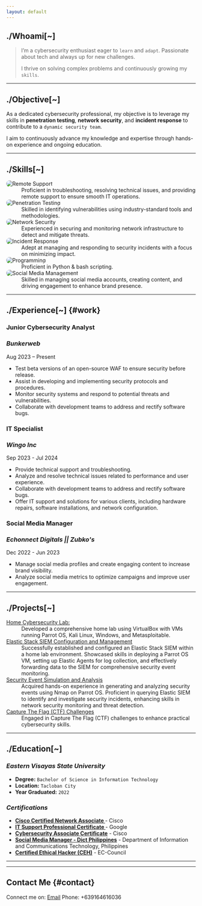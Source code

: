 ```yaml
---
layout: default
---
```

<div id="whoami">
  <h2><strong>./Whoami[~]</strong></h2>
</div>

>   I’m a cybersecurity enthusiast eager to `learn` and `adapt`. Passionate about tech and always up for new challenges.
>  
> I thrive on solving complex problems and continuously growing my `skills`.

* * * 
## **./Objective[~]**

As a dedicated cybersecurity professional, my objective is to leverage my skills in **penetration testing**, **network security**, and **incident response** to contribute to a `dynamic security team`. 

I aim to continuously advance my knowledge and expertise through hands-on experience and ongoing education.

* * *
## **./Skills[~]**

<dl>

<img src="https://img.shields.io/badge/-Remote%20Support-1679A7?&style=for-the-badge&logo=teamviewer&logoColor=white" alt="Remote Support" style="border-radius: 8px;" />

<dd>Proficient in troubleshooting, resolving technical issues, and providing remote support to ensure smooth IT operations.</dd>
  
<img src="https://img.shields.io/badge/-Penetration%20Testing-1679A7?&style=for-the-badge&logo=metasploit&logoColor=white" alt="Penetration Testing" style="border-radius: 8px;" />


<dd>Skilled in identifying vulnerabilities using industry-standard tools and methodologies.</dd>
<img src="https://img.shields.io/badge/-Network%20Security-1679A7?&style=for-the-badge&logo=cisco&logoColor=white" alt="Network Security" style="border-radius: 8px;" />

<dd>Experienced in securing and monitoring network infrastructure to detect and mitigate threats.</dd>
<img src="https://img.shields.io/badge/-Incident%20Response-1679A7?&style=for-the-badge&logo=elastic&logoColor=white" alt="Incident Response" style="border-radius: 8px;" />

<dd>Adept at managing and responding to security incidents with a focus on minimizing impact.</dd>

<img src="https://img.shields.io/badge/-Programming-1679A7?&style=for-the-badge&logo=python&logoColor=white" alt="Programming" style="border-radius: 8px;" />
<dd>Proficient in Python & bash scripting.</dd>

<img src="https://img.shields.io/badge/-Social%20Media%20Management-1679A7?&style=for-the-badge&logo=facebook&logoColor=white" alt="Social Media Management" style="border-radius: 8px;" />

<dd>Skilled in managing social media accounts, creating content, and driving engagement to enhance brand presence.</dd>

</dl>

* * *
<!--
## **./Tools[~]**

### **Cybersecurity Tools**

<p style="display: flex; flex-wrap: wrap; gap: 10px;">
  <img src="https://img.shields.io/badge/-Metasploit-000000?&style=for-the-badge&logo=Metasploit&logoColor=white" alt="Metasploit" style="border-radius: 8px;" />
  <img src="https://img.shields.io/badge/-Burp_Suite-FE8D00?&style=for-the-badge&logo=BurpSuite&logoColor=white" alt="Burp Suite" style="border-radius: 8px;" />
  <img src="https://img.shields.io/badge/-Nmap-000000?&style=for-the-badge&logo=Nmap&logoColor=white" alt="Nmap" style="border-radius: 8px;" />
  <img src="https://img.shields.io/badge/-Wireshark-1679A7?&style=for-the-badge&logo=Wireshark&logoColor=white" alt="Wireshark" style="border-radius: 8px;" />
</p>

### **Networking Tools**

<p style="display: flex; flex-wrap: wrap; gap: 10px;">
  <img src="https://img.shields.io/badge/-Cisco_Packet_Tracer-0072C6?&style=for-the-badge&logo=Cisco&logoColor=white" alt="Cisco Packet Tracer" style="border-radius: 8px;" />
</p>

### **SIEM Tool**

<p style="display: flex; flex-wrap: wrap; gap: 10px;">
<img src="https://img.shields.io/badge/-Elastic-005571?&style=for-the-badge&logo=Elastic&logoColor=white" alt="Elastic" style="border-radius: 8px;" />
</p>
-->
## **./Experience[~]** {#work}

### **Junior Cybersecurity Analyst**
### _Bunkerweb_
Aug 2023 – Present

- Test beta versions of an open-source WAF to ensure security before release.
- Assist in developing and implementing security protocols and procedures.
- Monitor security systems and respond to potential threats and vulnerabilities.
- Collaborate with development teams to address and rectify software bugs.

### **IT Specialist**
### _Wingo Inc_ 
Sep 2023 - Jul 2024

- Provide technical support and troubleshooting.
- Analyze and resolve technical issues related to performance and user experience.
- Collaborate with development teams to address and rectify software bugs.
- Offer IT support and solutions for various clients, including hardware repairs, software installations, and network configuration.

### **Social Media Manager**
### _Echonnect Digitals || Zubko's_
Dec 2022 - Jun 2023

- Manage social media profiles and create engaging content to increase brand visibility.
- Analyze social media metrics to optimize campaigns and improve user engagement.

* * *
## **./Projects[~]** 

<dl>
<dt><a href="https://github.com/ricoswabii/cybersec-lab" target="_blank">Home Cybersecurity Lab:</a></dt>
<dd>Developed a comprehensive home lab using VirtualBox with VMs running Parrot OS, Kali Linux, Windows, and Metasploitable.</dd>

<dt><a href="https://github.com/ricoswabii/Detection_Lab" target="_blank">Elastic Stack SIEM Configuration and Management</a></dt>
<dd>Successfully established and configured an Elastic Stack SIEM within a home lab environment. Showcased skills in deploying a Parrot OS VM, setting up Elastic Agents for log collection, and effectively forwarding data to the SIEM for comprehensive security event monitoring.</dd>

<dt><a href="https://github.com/ricoswabii/Detection_Lab" target="_blank">Security Event Simulation and Analysis</a></dt>
<dd>Acquired hands-on experience in generating and analyzing security events using Nmap on Parrot OS. Proficient in querying Elastic SIEM to identify and investigate security incidents, enhancing skills in network security monitoring and threat detection.</dd>

<dt><a href="https://en.wikipedia.org/wiki/Capture_the_flag_(cybersecurity)" target="_blank">Capture The Flag (CTF) Challenges</a></dt>
<dd>Engaged in Capture The Flag (CTF) challenges to enhance practical cybersecurity skills.</dd>
</dl>

* * *
## **./Education[~]** 

### _Eastern Visayas State University_
+ **Degree:** `Bachelor of Science in Information Technology`
+ **Location:** `Tacloban City`
+ **Year Graduated:** `2022`
  
### _Certifications_

- **[Cisco Certified Network Associate ](https://www.cisco.com/c/en/us/training-events/training-certifications/certifications/ccna.html)** - Cisco
- **[IT Support Professional Certificate ](https://www.coursera.org/professional-certificates/google-it-support)** - Google
- **[Cybersecurity Associate Certificate](https://www.cisco.com/c/en/us/training-events/training-certifications/certifications/ccna.html)** - Cisco
- **[Social Media Manager - Dict Philippines](https://dict.gov.ph)** - Department of Information and Communications Technology, Philippines
- **[Certified Ethical Hacker (CEH)](https://www.eccouncil.org/train-certify/certified-ethical-hacker-ceh/)** - EC-Council


---
* * *
## **Contact Me** {#contact}

<p>
  Connect me on:
  <a href="mailto:fornes.rico77@gmail.com">Email</a>
  Phone: +639164616036
</p>
